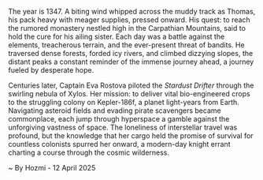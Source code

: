 
The year is 1347.  A biting wind whipped across the muddy track as Thomas, his pack heavy with meager supplies, pressed onward.  His quest: to reach the rumored monastery nestled high in the Carpathian Mountains, said to hold the cure for his ailing sister.  Each day was a battle against the elements, treacherous terrain, and the ever-present threat of bandits.  He traversed dense forests, forded icy rivers, and climbed dizzying slopes, the distant peaks a constant reminder of the immense journey ahead, a journey fueled by desperate hope.

Centuries later, Captain Eva Rostova piloted the *Stardust Drifter* through the swirling nebula of Xylos.  Her mission: to deliver vital bio-engineered crops to the struggling colony on Kepler-186f, a planet light-years from Earth.  Navigating asteroid fields and evading pirate scavengers became commonplace, each jump through hyperspace a gamble against the unforgiving vastness of space.  The loneliness of interstellar travel was profound, but the knowledge that her cargo held the promise of survival for countless colonists spurred her onward, a modern-day knight errant charting a course through the cosmic wilderness.

~ By Hozmi - 12 April 2025
